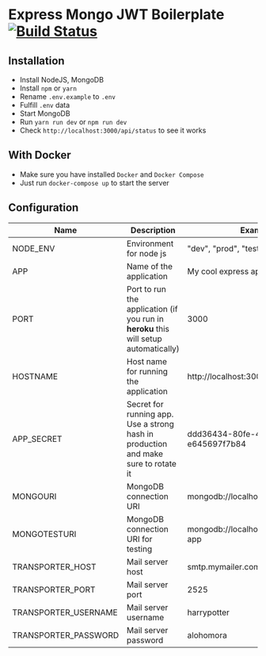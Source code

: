 # Express Mongo JWT Boilerplate [![Build Status](https://travis-ci.org/kasvith/express-mongo-jwt-boilerplate.svg?branch=master)](https://travis-ci.org/kasvith/express-mongo-jwt-boilerplate)

## Installation

- Install NodeJS, MongoDB
- Install `npm` or `yarn`
- Rename `.env.example` to `.env`
- Fulfill `.env` data
- Start MongoDB
- Run `yarn run dev` or `npm run dev`
- Check `http://localhost:3000/api/status` to see it works

## With Docker

- Make sure you have installed `Docker` and `Docker Compose`
- Just run `docker-compose up` to start the server

## Configuration

| Name                 | Description                                                                           | Example                              |
|----------------------|---------------------------------------------------------------------------------------|--------------------------------------|
| NODE_ENV             | Environment for node js                                                               | "dev", "prod", "test"                |
| APP                  | Name of the application                                                               | My cool express app                  |
| PORT                 | Port to run the application (if you run in **heroku** this will setup  automatically) | 3000                                 |
| HOSTNAME             | Host name for running the application                                                 | http://localhost:3000                |
| APP_SECRET           | Secret for running app. Use a strong hash in production and make sure to rotate it    | ddd36434-80fe-4f18-b3b6-e645697f7b84 |
| MONGOURI             | MongoDB connection URI                                                                | mongodb://localhost:27017/yourapp    |
| MONGOTESTURI         | MongoDB connection URI for testing                                                    | mongodb://localhost:27017/test-app   |
| TRANSPORTER_HOST     | Mail server host                                                                      | smtp.mymailer.com                    |
| TRANSPORTER_PORT     | Mail server port                                                                      | 2525                                 |
| TRANSPORTER_USERNAME | Mail server username                                                                  | harrypotter                          |
| TRANSPORTER_PASSWORD | Mail server password                                                                  | alohomora                            |
